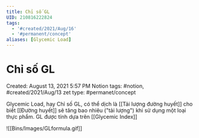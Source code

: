 ```yaml
---
title: Chỉ số GL
UID: 210816222824
tags:
  - '#created/2021/Aug/16'
  - '#permanent/concept'
aliases: [Glycemic Load]
---
```


# Chỉ số GL

Created: August 13, 2021 5:57 PM
Notion tags: #notion, #created/2021/Aug/13
zet type: #permanet/concept

Glycemic Load, hay Chỉ số GL, có thể dịch là [[Tải lượng đường huyết]] cho biết [[Đường huyết]] sẽ tăng bao nhiêu ("tải lượng") khi sử dụng một loại thực phẩm. GL được tính dựa trên [[Glycemic Index]] 

![[Bins/Images/GLformula.gif]]